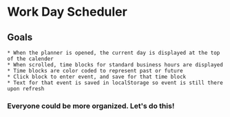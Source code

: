 # Work Day Scheduler

## Goals
    * When the planner is opened, the current day is displayed at the top of the calender
    * When scrolled, time blocks for standard business hours are displayed
    * Time blocks are color coded to represent past or future
    * Click block to enter event, and save for that time block
    * Text for that event is saved in localStorage so event is still there upon refresh

### Everyone could be more organized. Let's do this!
